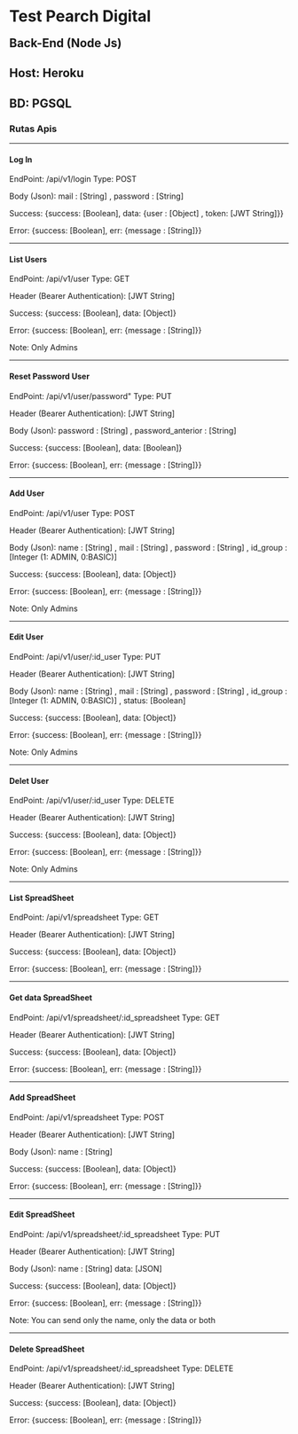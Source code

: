 <h1><b>Test Pearch Digital</b></h1>

<h2 style="margin-top: 15px;">Back-End (Node Js)</h2>
<h2>Host: Heroku</h2>
<h2>BD: PGSQL</h2>


<h3>Rutas Apis</h3>

<hr>
<h4>Log In</h4>
<span>EndPoint: /api/v1/login</span>
<span>Type: POST</span>
<p>Body (Json): mail : [String] , password : [String] </p>
<p>Success: {success: [Boolean], data: {user : [Object] , token: [JWT String]}}</p>
<p>Error: {success: [Boolean], err: {message : [String]}}</p>

<hr>
<h4>List Users</h4>
<span>EndPoint: /api/v1/user</span>
<span>Type: GET</span>
<p>Header (Bearer Authentication): [JWT String]</p>
<p>Success: {success: [Boolean], data: [Object]}</p>
<p>Error: {success: [Boolean], err: {message : [String]}}</p>
<p>Note: Only Admins</p>

<hr>
<h4>Reset Password User</h4>
<span>EndPoint: /api/v1/user/password"</span>
<span>Type: PUT</span>
<p>Header (Bearer Authentication): [JWT String]</p>
<p>Body (Json): password : [String] , password_anterior : [String] </p>
<p>Success: {success: [Boolean], data: [Boolean]}</p>
<p>Error: {success: [Boolean], err: {message : [String]}}</p>

<hr>
<h4>Add User</h4>
<span>EndPoint: /api/v1/user</span>
<span>Type: POST</span>
<p>Header (Bearer Authentication): [JWT String]</p>
<p>Body (Json): name : [String] , mail : [String] , password : [String] , id_group : [Integer (1: ADMIN, 0:BASIC)]</p>
<p>Success: {success: [Boolean], data: [Object]}</p>
<p>Error: {success: [Boolean], err: {message : [String]}}</p>
<p>Note: Only Admins</p>

<hr>
<h4>Edit User</h4>
<span>EndPoint: /api/v1/user/:id_user</span>
<span>Type: PUT</span>
<p>Header (Bearer Authentication): [JWT String]</p>
<p>Body (Json): name : [String] , mail : [String] , password : [String] , id_group : [Integer (1: ADMIN, 0:BASIC)] , status: [Boolean]</p>
<p>Success: {success: [Boolean], data: [Object]}</p>
<p>Error: {success: [Boolean], err: {message : [String]}}</p>
<p>Note: Only Admins</p>

<hr>
<h4>Delet User</h4>
<span>EndPoint: /api/v1/user/:id_user</span>
<span>Type: DELETE</span>
<p>Header (Bearer Authentication): [JWT String]</p>
<p>Success: {success: [Boolean], data: [Object]}</p>
<p>Error: {success: [Boolean], err: {message : [String]}}</p>
<p>Note: Only Admins</p>


<hr>
<h4>List SpreadSheet</h4>
<span>EndPoint: /api/v1/spreadsheet</span>
<span>Type: GET</span>
<p>Header (Bearer Authentication): [JWT String]</p>
<p>Success: {success: [Boolean], data: [Object]}</p>
<p>Error: {success: [Boolean], err: {message : [String]}}</p>

<hr>
<h4>Get data SpreadSheet</h4>
<span>EndPoint: /api/v1/spreadsheet/:id_spreadsheet</span>
<span>Type: GET</span>
<p>Header (Bearer Authentication): [JWT String]</p>
<p>Success: {success: [Boolean], data: [Object]}</p>
<p>Error: {success: [Boolean], err: {message : [String]}}</p>

<hr>
<h4>Add SpreadSheet</h4>
<span>EndPoint: /api/v1/spreadsheet</span>
<span>Type: POST</span>
<p>Header (Bearer Authentication): [JWT String]</p>
<p>Body (Json): name : [String]</p>
<p>Success: {success: [Boolean], data: [Object]}</p>
<p>Error: {success: [Boolean], err: {message : [String]}}</p>

<hr>
<h4>Edit SpreadSheet</h4>
<span>EndPoint: /api/v1/spreadsheet/:id_spreadsheet</span>
<span>Type: PUT</span>
<p>Header (Bearer Authentication): [JWT String]</p>
<p>Body (Json): name : [String] data: [JSON]</p>
<p>Success: {success: [Boolean], data: [Object]}</p>
<p>Error: {success: [Boolean], err: {message : [String]}}</p>
<p>Note: You can send only the name, only the data or both</p>

<hr>
<h4>Delete SpreadSheet</h4>
<span>EndPoint: /api/v1/spreadsheet/:id_spreadsheet</span>
<span>Type: DELETE</span>
<p>Header (Bearer Authentication): [JWT String]</p>
<p>Success: {success: [Boolean], data: [Object]}</p>
<p>Error: {success: [Boolean], err: {message : [String]}}</p>